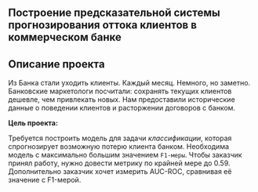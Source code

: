 ## Построение предсказательной системы прогнозирования оттока клиентов в коммерческом банке

## Описание проекта
 Из Банка стали уходить клиенты. Каждый месяц. Немного, но заметно. Банковские маркетологи посчитали: сохранять текущих клиентов дешевле, чем привлекать новых. Нам предоставили исторические данные о поведении клиентов и расторжении договоров с банком.

 **Цель проекта:**

  Требуется построить модель для задачи *классификации*, которая спрогнозирует возможную потерю клиента банком. Необходима модель с максимально большим значением `F1-меры`. Чтобы заказчик принял работу, нужно довести метрику по крайней мере до 0.59. Дополнительно заказчик хочет измерить AUC-ROC, сравнивая её значение с F1-мерой.
